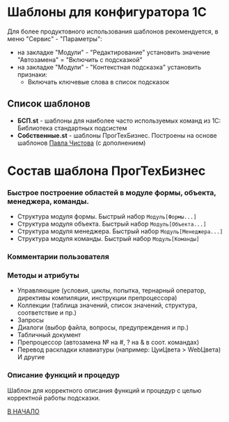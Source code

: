 # Шаблоны для конфигуратора 1С

Для более продуктовного использования шаблонов рекомендуется, в меню "Сервис" - "Параметры":
* на закладке "Модули" - "Редактирование" установить значение "Автозамена" = "Включить с подсказкой"
* на закладке "Модули" - "Контекстная подсказка" установить признаки:
    * Включать ключевые слова в список подсказок

## Список шаблонов
* **БСП.st** - шаблоны для наиболее часто используемых команд из 1С: Библиотека стандартных подсистем
* **Собственные.st** - шаблоны ПрогТехБизнес. Построены на основе шаблонов [Павла Чистова](https://chistov.pro/utilities/st83/) (с дополнением)

# Состав шаблона ПрогТехБизнес

### Быстрое построение областей в модуле формы, объекта, менеджера, команды.

* Структура модуля формы. Быстрый набор `Модуль[Формы...]`
* Структура модуля объекта. Быстрый набор `Модуль[Объекта...]`
* Структура модуля менеджера. Быстрый набор `Модуль[Менеджера...]`
* Структура модуля команды. Быстрый набор `Модуль[Команды]`

### Комментарии пользователя

### Методы и атрибуты
* Управляющие (условия, циклы, попытка, тернарный оператор, директивы компиляции, инструкции препроцессора)
* Коллекции (таблица значений, список значений, структура, соответствие и пр.)
* Запросы
* Диалоги (выбор файла, вопросы, предупреждения и пр.)
* Табличный документ
* Препроцессор (автозамена № на #, ? на & в соот. командах)
* Перевод раскладки клавиатуры (например: ЦуиЦвета > WebЦвета)
И другие

### Описание функций и процедур
Шаблон для корректного описания функций и процедур с целью корректной работы подсказки.

[В НАЧАЛО](https://github.com/progtb/1c-style-guide-progtb)
